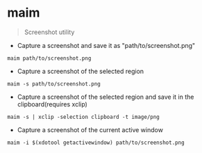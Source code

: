 # maim

> Screenshot utility

- Capture a screenshot and save it as "path/to/screenshot.png"

`maim path/to/screenshot.png`

- Capture a screenshot of the selected region

`maim -s path/to/screenshot.png`

- Capture a screenshot of the selected region and save it in the clipboard(requires xclip)

`maim -s | xclip -selection clipboard -t image/png`

- Capture a screenshot of the current active window

`maim -i $(xdotool getactivewindow) path/to/screenshot.png`
